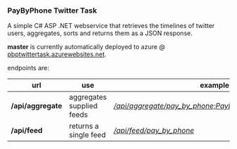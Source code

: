 ### PayByPhone Twitter Task

A simple C# ASP .NET webservice that retrieves the timelines of twitter users, aggregates, sorts and returns them as a JSON response.

**master** is currently automatically deployed to azure @ [pbptwittertask.azurewebsites.net](http://pbptwittertask.azurewebsites.net/api/aggregate).

endpoints are:

url | use | example
--- | --- | ---
**/api/aggregate**| aggregates supplied feeds | *[/api/aggregate/pay_by_phone;PayByPhone;PayByPhone_UK](http://pbptwittertask.azurewebsites.net/api/aggregate/pay_by_phone;PayByPhone;PayByPhone_UK)*
**/api/feed** | returns a single feed | *[/api/feed/pay_by_phone](http://pbptwittertask.azurewebsites.net/api/feed/pay_by_phone)*
